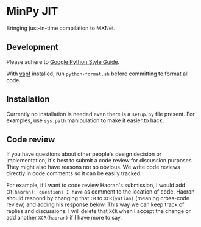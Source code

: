 # MinPy JIT

Bringing just-in-time compilation to MXNet.

## Development

Please adhere to [Google Python Style
Guide](https://google.github.io/styleguide/pyguide.html).

With [yapf](https://github.com/google/yapf) installed, run
`python-format.sh` before committing to format all code.

## Installation

Currently no installation is needed even there is a `setup.py` file
present. For examples, use `sys.path` manipulation to make it easier
to hack.

## Code review

If you have questions about other people's design decision or
implementation, it's best to submit a code review for discussion
purposes. They might also have reasons not so obvious. We write code
reviews directly in code comments so it can be easily tracked.

For example, if I want to code review Haoran's submission, I would add
`CR(haoran): questions I have` as comment to the location of
code. Haoran should respond by changing that `CR` to `XCR(yutian)`
(meaning cross-code review) and adding his response below. This way we
can keep track of replies and discussions. I will delete that `XCR`
when I accept the change or add another `XCR(haoran)` if I have more
to say.